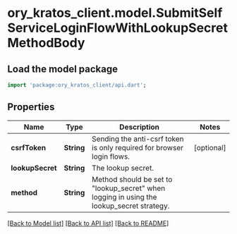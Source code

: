 # ory_kratos_client.model.SubmitSelfServiceLoginFlowWithLookupSecretMethodBody

## Load the model package
```dart
import 'package:ory_kratos_client/api.dart';
```

## Properties
Name | Type | Description | Notes
------------ | ------------- | ------------- | -------------
**csrfToken** | **String** | Sending the anti-csrf token is only required for browser login flows. | [optional] 
**lookupSecret** | **String** | The lookup secret. | 
**method** | **String** | Method should be set to \"lookup_secret\" when logging in using the lookup_secret strategy. | 

[[Back to Model list]](../README.md#documentation-for-models) [[Back to API list]](../README.md#documentation-for-api-endpoints) [[Back to README]](../README.md)


